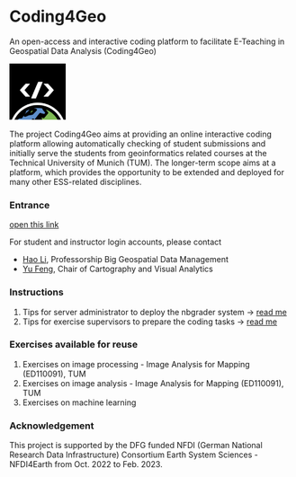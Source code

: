 # Coding4Geo

An open-access and interactive coding platform to facilitate E-Teaching in Geospatial Data Analysis (Coding4Geo)
<p><a href="https://sites.google.com/view/coding4geo/"><img src="doc/logos/Coding4geo_Logo_black.png" style="width:100px;"></a></p>

The project Coding4Geo aims at providing an online interactive coding platform allowing automatically checking of student submissions and initially serve the students from geoinformatics related courses at the Technical University of Munich (TUM). The longer-term scope aims at a platform, which provides the opportunity to be extended and deployed for many other ESS-related disciplines.

### Entrance

[open this link](http://tum0.icaml.org:8763/)

For student and instructor login accounts, please contact 
- [Hao Li](mailto:hao_bgd.li@tum.de), Professorship Big Geospatial Data Management
- [Yu Feng](mailto:y.feng@tum.de), Chair of Cartography and Visual Analytics

### Instructions

1. Tips for server administrator to deploy the nbgrader system -> [read me](instructions/nbgrader_deployment.md)
2. Tips for exercise supervisors to prepare the coding tasks -> [read me](instructions/assignment_design.md)

### Exercises available for reuse

1. Exercises on image processing - Image Analysis for Mapping (ED110091), TUM
2. Exercises on image analysis - Image Analysis for Mapping (ED110091), TUM
3. Exercises on machine learning

### Acknowledgement

This project is supported by the DFG funded NFDI (German National Research Data Infrastructure) Consortium Earth System Sciences - NFDI4Earth from Oct. 2022 to Feb. 2023.
